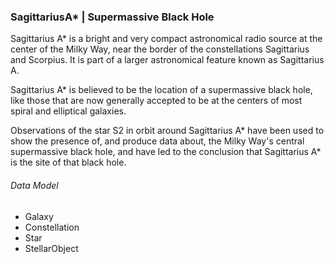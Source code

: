 ### SagittariusA* | Supermassive Black Hole

Sagittarius A* is a bright and very compact astronomical radio source at the center of the Milky Way, near the border of the constellations Sagittarius and Scorpius. It is part of a larger astronomical feature known as Sagittarius A.

Sagittarius A* is believed to be the location of a supermassive black hole, like those that are now generally accepted to be at the centers of most spiral and elliptical galaxies.

Observations of the star S2 in orbit around Sagittarius A* have been used to show the presence of, and produce data about, the Milky Way's central supermassive black hole, and have led to the conclusion that Sagittarius A* is the site of that black hole.


###### Data Model

* Galaxy
* Constellation
* Star
* StellarObject
